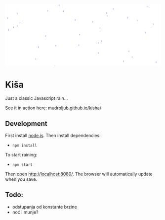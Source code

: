 [![](screen.png)](http://mudroljub.github.io/kisha/)

# Kiša

Just a classic Javascript rain...

See it in action here: [mudroljub.github.io/kisha/](http://mudroljub.github.io/kisha/)

## Development

First install  [node.js](https://nodejs.org). Then install dependencies:
* `npm install`

To start raining:
* `npm start`

Then open [http://localhost:8080/](http://localhost:8080/). The browser will automatically update when you save.

## Todo:
* odstupanja od konstante brzine
* noć i munje?
